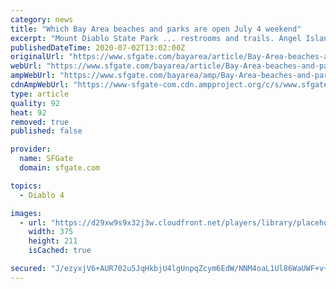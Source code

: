 ```yaml
---
category: news
title: "Which Bay Area beaches and parks are open July 4 weekend"
excerpt: "Mount Diablo State Park ... restrooms and trails. Angel Island State Park: The park is open, including the boat docks, vessel mooring area, restrooms and kiosks. All other buildings, tours ..."
publishedDateTime: 2020-07-02T13:02:00Z
originalUrl: "https://www.sfgate.com/bayarea/article/Bay-Area-beaches-and-parks-closed-open-July-4-15382861.php"
webUrl: "https://www.sfgate.com/bayarea/article/Bay-Area-beaches-and-parks-closed-open-July-4-15382861.php"
ampWebUrl: "https://www.sfgate.com/bayarea/amp/Bay-Area-beaches-and-parks-closed-open-July-4-15382861.php"
cdnAmpWebUrl: "https://www-sfgate-com.cdn.ampproject.org/c/s/www.sfgate.com/bayarea/amp/Bay-Area-beaches-and-parks-closed-open-July-4-15382861.php"
type: article
quality: 92
heat: 92
removed: true
published: false

provider:
  name: SFGate
  domain: sfgate.com

topics:
  - Diablo 4

images:
  - url: "https://d29xw9s9x32j3w.cloudfront.net/players/library/placeholder.png"
    width: 375
    height: 211
    isCached: true

secured: "J/ezyxjV6+AUR702u5JqHkbjU4lgUnpqZcym6EdW/NNM4oaL1Ul86WaUWF+v+7i6CmXgYtGrn3+5eC12coa4FGUSQzMvsAmUJcm4ViQouZXEMYwwtUimdITbmw86Y2b5N4AW8jCjSz/QYcoC4/rHpUPLV384BcHwlq4dRPF4P3yxns0l9ayN/tlKM5x/iRJwJAQnVigeCmDlVhi5/Jh5HWCsLrcWU2xna5fvtSgLJhYbbIQiGAp9WKVc7Am9orIGYa9YD9X14JuR9mtsmbx/zvtAj+FGqt9nKyUWLWL1pgKSkFtc9zI8l/phJUKbI5URLs97VMjDirFzKlznfHoNZGs6w96MOFuMxxcj0QNjKDg=;idxph2wbLfPG+hjFiaGZ1A=="
---
```



